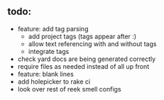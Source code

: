 todo:
---

* feature: add tag parsing
  - add project tags (tags appear after :)
  - allow text referencing with and without tags
  - integrate tags
* check yard docs are being generated correctly
* require files as needed instead of all up front
* feature: blank lines
* add holepicker to rake ci
* look over rest of reek smell configs

